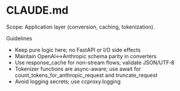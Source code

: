 # CLAUDE.md

Scope: Application layer (conversion, caching, tokenization).

Guidelines
- Keep pure logic here; no FastAPI or I/O side effects
- Maintain OpenAI↔Anthropic schema parity in converters
- Use response_cache for non-stream flows; validate JSON/UTF‑8
- Tokenizer functions are async-aware; use await for count_tokens_for_anthropic_request and truncate_request
- Avoid logging secrets; use ccproxy.logging
